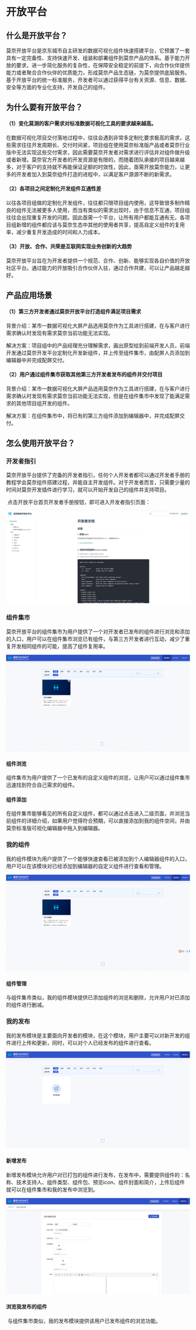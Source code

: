 # 开放平台

## 什么是开放平台？

​	莫奈开放平台是京东城市自主研发的数据可视化组件快速搭建平台，它预置了一套具有一定完备性、支持快速开发、组装和部署组件到莫奈产品的体系。基于能力开放的要求，进一步简化服务的复杂性，在保障安全稳定的前提下，向合作伙伴提供能力或者聚合合作伙伴的优质能力，形成莫奈产品生态链，为莫奈提供底层服务。基于开放平台的统一标准服务，开发者可以通过获得平台有关资源、信息、数据、安全等方面的专业化支持，开发自己的组件。

## 为什么要有开放平台？

#### （1）变化莫测的客户需求对标准数据可视化工具的要求越来越高。

​	在数据可视化项目交付落地过程中，往往会遇到非常多定制化要求极高的需求，这些需求往往开发周期长、交付时间紧，项目组在使用莫奈标准版产品或者莫奈行业版中无法实现这些交付需求，因此需要莫奈开发者对需求进行评估并对组件做升级或者新增。莫奈官方开发者的开发资源是有限的，而随着团队承接的项目越来越多，对于客户的支持就不再能保证足额的时效性，因此，亟需开放莫奈能力，让更多的开发者加入到莫奈组件打造的进程中，以满足客户源源不断的新需求。

#### （2）各项目之间定制化开发组件互通性差

​	以往各项目组做的定制化开发组件，往往都只限项目组内使用，这导致很多制作精良的组件无法被更多人使用，而当有类似的需求出现时，由于信息不互通，项目组往往会出现重复开发的问题。因此亟需一个平台，让所有用户都能互通有无，各项目组新增的组件都应该与莫奈生态中其他的使用者共享，提高自定义组件的复用率，减少重复开发造成的时间和人力成本。

#### （3）开放、合作、共荣是互联网实现业务创新的大趋势

​	莫奈开放平台旨在为开发者提供一个规范、合作、创新、能够实现各自价值的开放社区平台。通过能力的开放吸引合作伙伴入驻，通过合作共建，可以让产品越走越好。

## 产品应用场景

#### （1）第三方开发者通过莫奈开放平台打造组件满足项目需求

背景介绍：某市一数据可视化大屏产品选用莫奈作为工具进行搭建，在与客户进行需求确认时发现有需求莫奈当前功能无法实现。

解决方案：项目组中的产品经理充分理解需求，画出原型给到前端开发人员，前端开发通过莫奈开发平台定制化开发新组件，并上传至组件集市，由配屏人员添加到编辑器中并完成配屏交付。

#### （2）用户通过组件集市获取其他第三方开发者发布的组件并交付项目

背景介绍：某市一数据可视化大屏产品选用莫奈作为工具进行搭建，在与客户进行需求确认时发现有需求莫奈当前功能无法实现，但是在组件集市中发现了能满足需求的其他项目组开发的组件。

解决方案：在组件集市中，将已有的第三方组件添加到编辑器中，并完成配屏交付。

## 怎么使用开放平台？

### 开发者指引

​	莫奈开放平台提供了完备的开发者指引，任何个人开发者都可以通过开发者手册的教程学会莫奈组件搭建过程，并能自主开发组件。对于开发者而言，只需要少量的时间对莫奈开发插件进行学习，就可以开始开发自己的组件并支持项目。

​	点击开放平台首页开发者手册按钮，即可进入开发者指引页面：

![20201202184538](./image/20201202184538.png)

### 组件集市

​	莫奈开放平台的组件集市为用户提供了一个对开发者已发布的组件进行浏览和添加的入口，用户可以在组件集市浏览已有组件，与第三方开发者进行互动，减少了重复开发相同组件的可能，提高了组件复用率。

![](./image/20201203114807.png)

#### 组件浏览

​	组件集市为用户提供了一个已发布的自定义组件的浏览，让用户可以通过组件集市迅速找到符合自己需求的组件。

#### 组件添加

​	在组件集市能够看见的所有自定义组件，都可以通过点击进入二级页面，并浏览当前组件的详细介绍，如果用户觉得符合预期，可以直接添加到我的组件空间，并由莫奈标准版可视化编辑器中拖入到编辑器。

### 我的组件

​	我的组件模块为用户提供了一个能够快速查看已被添加到个人编辑器组件的入口，用户可以在该模块对已经添加到编辑器的自定义组件进行查看和管理。

![](./image/20201203115000.png)

#### 组件管理

​	与组件集市类似，我的组件模块提供已添加组件的浏览和删除，允许用户对已添加的组件进行删减。

### 我的发布

​	我的发布模块是主要面向开发者的模块，在这个模块，用户主要可以对新开发的组件进行上传和更新，同时，可以对个人已经发布的组件进行查看。

![](./image/20201203115050.png)

#### 新增发布

​	新增发布模块允许用户对已打包的组件进行发布，在发布中，需要提供组件的：名称、技术支持人、组件类型、组件包、预览icon、组件封面和简介，上传后组件就可以在组件集市和我的发布中浏览到。

![](./image/20201203115140.png)

#### 浏览我发布的组件

​	与组件集市类似，我的发布模块提供该用户已发布组件的浏览功能。